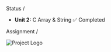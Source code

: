 Status / 

- **Unit 2:** C Array & String ✅ Completed

Assignment /

![Project Logo](IMG_20241204_163204.jpg)
